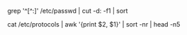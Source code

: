 grep '^[^:]' /etc/passwd | cut -d: -f1 | sort

cat /etc/protocols | awk '{print $2, $1}' | sort -nr | head -n5
